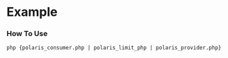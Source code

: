 # Example

### How To Use

```shell
php {polaris_consumer.php | polaris_limit_php | polaris_provider.php}
```